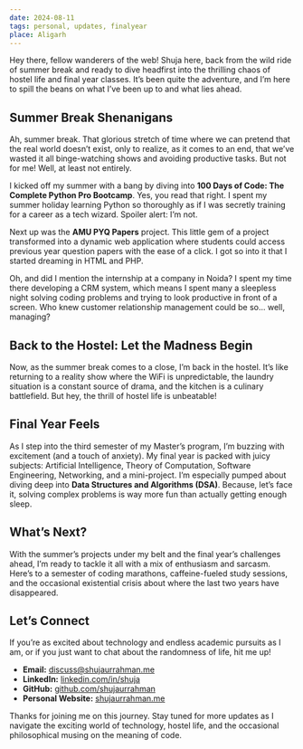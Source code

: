 ```yaml
---
date: 2024-08-11
tags: personal, updates, finalyear 
place: Aligarh
---
```




Hey there, fellow wanderers of the web! Shuja here, back from the wild ride of summer break and ready to dive headfirst into the thrilling chaos of hostel life and final year classes. It’s been quite the adventure, and I’m here to spill the beans on what I’ve been up to and what lies ahead.



## Summer Break Shenanigans



Ah, summer break. That glorious stretch of time where we can pretend that the real world doesn’t exist, only to realize, as it comes to an end, that we’ve wasted it all binge-watching shows and avoiding productive tasks. But not for me! Well, at least not entirely. 



I kicked off my summer with a bang by diving into **100 Days of Code: The Complete Python Pro Bootcamp**. Yes, you read that right. I spent my summer holiday learning Python so thoroughly as if I was secretly training for a career as a tech wizard. Spoiler alert: I’m not.



Next up was the **AMU PYQ Papers** project. This little gem of a project transformed into a dynamic web application where students could access previous year question papers with the ease of a click. I got so into it that I started dreaming in HTML and PHP. 



Oh, and did I mention the internship at a company in Noida? I spent my time there developing a CRM system, which means I spent many a sleepless night solving coding problems and trying to look productive in front of a screen. Who knew customer relationship management could be so... well, managing?



## Back to the Hostel: Let the Madness Begin



Now, as the summer break comes to a close, I’m back in the hostel. It’s like returning to a reality show where the WiFi is unpredictable, the laundry situation is a constant source of drama, and the kitchen is a culinary battlefield. But hey, the thrill of hostel life is unbeatable!



## Final Year Feels



As I step into the third semester of my Master’s program, I’m buzzing with excitement (and a touch of anxiety). My final year is packed with juicy subjects: Artificial Intelligence, Theory of Computation, Software Engineering, Networking, and a mini-project. I’m especially pumped about diving deep into **Data Structures and Algorithms (DSA)**. Because, let’s face it, solving complex problems is way more fun than actually getting enough sleep.



## What’s Next?



With the summer’s projects under my belt and the final year’s challenges ahead, I’m ready to tackle it all with a mix of enthusiasm and sarcasm. Here’s to a semester of coding marathons, caffeine-fueled study sessions, and the occasional existential crisis about where the last two years have disappeared.



## Let’s Connect



If you’re as excited about technology and endless academic pursuits as I am, or if you just want to chat about the randomness of life, hit me up!


- **Email:** [discuss@shujaurrahman.me](mailto:discuss@shujaurrahman.me)
- **LinkedIn:** [linkedin.com/in/shuja](https://linkedin.com/in/shuja)
- **GitHub:** [github.com/shujaurrahman](https://github.com/shujaurrahman)
- **Personal Website:** [shujaurrahman.me](https://shujaurrahman.me)





Thanks for joining me on this journey. Stay tuned for more updates as I navigate the exciting world of technology, hostel life, and the occasional philosophical musing on the meaning of code.





